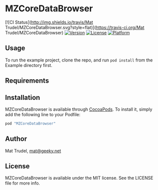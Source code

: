 # MZCoreDataBrowser

[![CI Status](http://img.shields.io/travis/Mat Trudel/MZCoreDataBrowser.svg?style=flat)](https://travis-ci.org/Mat Trudel/MZCoreDataBrowser)
[![Version](https://img.shields.io/cocoapods/v/MZCoreDataBrowser.svg?style=flat)](http://cocoapods.org/pods/MZCoreDataBrowser)
[![License](https://img.shields.io/cocoapods/l/MZCoreDataBrowser.svg?style=flat)](http://cocoapods.org/pods/MZCoreDataBrowser)
[![Platform](https://img.shields.io/cocoapods/p/MZCoreDataBrowser.svg?style=flat)](http://cocoapods.org/pods/MZCoreDataBrowser)

## Usage

To run the example project, clone the repo, and run `pod install` from the Example directory first.

## Requirements

## Installation

MZCoreDataBrowser is available through [CocoaPods](http://cocoapods.org). To install
it, simply add the following line to your Podfile:

```ruby
pod "MZCoreDataBrowser"
```

## Author

Mat Trudel, mat@geeky.net

## License

MZCoreDataBrowser is available under the MIT license. See the LICENSE file for more info.
